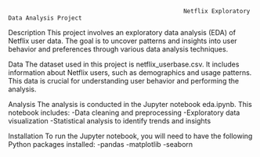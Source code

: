                                                       Netflix Exploratory Data Analysis Project
Description
This project involves an exploratory data analysis (EDA) of Netflix user data. The goal is to uncover patterns and insights into user behavior and preferences through various data analysis techniques.

Data
The dataset used in this project is netflix_userbase.csv. It includes information about Netflix users, such as demographics and usage patterns. This data is crucial for understanding user behavior and performing the analysis.

Analysis
The analysis is conducted in the Jupyter notebook eda.ipynb. This notebook includes:
-Data cleaning and preprocessing
-Exploratory data visualization
-Statistical analysis to identify trends and insights

Installation
To run the Jupyter notebook, you will need to have the following Python packages installed:
-pandas                      -matplotlib               -seaborn
